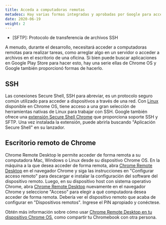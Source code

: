 ```yaml
---
title: Acceda a computadoras remotas
metadesc: Hay varias formas integradas y aprobadas por Google para acceder a computadoras remotas.
date: 2020-06-19
weight: 2
---
```


<!-- prettier-ignore -->
* [SFTP]: Protocolo de transferencia de archivos SSH

A menudo, durante el desarrollo, necesitará acceder a computadoras remotas para realizar tareas, como arreglar algo en un servidor o acceder a archivos en el escritorio de una oficina. Si bien puede buscar aplicaciones en Google Play Store para hacer esto, hay una serie ellas de Chrome OS y Google también proporcionó formas de hacerlo.

## SSH

Las conexiones Secure Shell, SSH para abreviar, es un protocolo seguro común utilizado para acceder a dispositivos a través de una red. Con [Linux](/{{locale.code}}/linux) disponible en Chrome OS, tiene acceso a una gran selección de herramientas nativas de Linux para trabajar con SSH. Google también ofrece una [extensión Secure Shell Chrome](https://chrome.google.com/webstore/detail/secure-shell/iodihamcpbpeioajjeobimgagajmlibd) que proporciona soporte SSH y SFTP. Una vez instalada la extensión, puede abrirla buscando "Aplicación Secure Shell" en su lanzador.

## Escritorio remoto de Chrome

Chrome Remote Desktop le permite acceder de forma remota a su computadora Mac, Windows o Linux desde su dispositivo Chrome OS. En la máquina a la que desea acceder de forma remota, abra [Chrome Remote Desktop](remotedesktop.google.com/access) en el navegador Chrome y siga las instrucciones en "Configurar acceso remoto" para descargar e instalar la configuración del software del dispositivo remoto. Luego, en su dispositivo host con sistema operativo Chrome, abra [Chrome Remote Desktop](remotedesktop.google.com/access) nuevamente en el navegador Chrome y seleccione "Acceso" para elegir a qué computadora desea acceder de forma remota. Debería ver el dispositivo remoto que acaba de configurar en "Dispositivos remotos". Ingrese el PIN apropiado y conéctese.

Obtén más información sobre cómo usar [Chrome Remote Desktop en tu dispositivo Chrome OS,](https://support.google.com/chromebook/answer/1649523) como compartir tu Chromebook con otra persona.
